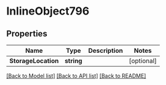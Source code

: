 # InlineObject796

## Properties

Name | Type | Description | Notes
------------ | ------------- | ------------- | -------------
**StorageLocation** | **string** |  | [optional] 

[[Back to Model list]](../README.md#documentation-for-models) [[Back to API list]](../README.md#documentation-for-api-endpoints) [[Back to README]](../README.md)


